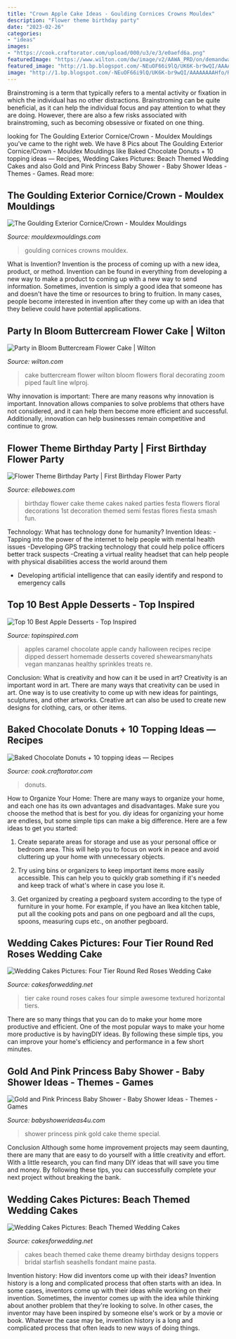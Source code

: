 ```yaml
---
title: "Crown Apple Cake Ideas - Goulding Cornices Crowns Mouldex"
description: "Flower theme birthday party"
date: "2023-02-26"
categories:
- "ideas"
images:
- "https://cook.craftorator.com/upload/000/u3/e/3/e0aefd6a.png"
featuredImage: "https://www.wilton.com/dw/image/v2/AAWA_PRD/on/demandware.static/-/Sites-wilton-project-master/default/dwdd49cd68/images/project/WLPROJ-9534/Floral-Fault-Line-Cake.jpg?sw=1440&amp;sh=750&amp;sm=fit"
featured_image: "http://1.bp.blogspot.com/-NEuOF66i9lQ/UK6K-br9wQI/AAAAAAAAHfo/RayF5y_ExVU/s1600/IMGP5646.jpg"
image: "http://1.bp.blogspot.com/-NEuOF66i9lQ/UK6K-br9wQI/AAAAAAAAHfo/RayF5y_ExVU/s1600/IMGP5646.jpg"
---
```



Brainstroming is a term that typically refers to a mental activity or fixation in which the individual has no other distractions. Brainstroming can be quite beneficial, as it can help the individual focus and pay attention to what they are doing. However, there are also a few risks associated with brainstroming, such as becoming obsessive or fixated on one thing.

	

		
looking for The Goulding Exterior Cornice/Crown - Mouldex Mouldings you've came to the right web. We have 8 Pics about The Goulding Exterior Cornice/Crown - Mouldex Mouldings like Baked Chocolate Donuts + 10 topping ideas — Recipes, Wedding Cakes Pictures: Beach Themed Wedding Cakes and also Gold and Pink Princess Baby Shower - Baby Shower Ideas - Themes - Games. Read more:
		
    
## The Goulding Exterior Cornice/Crown - Mouldex Mouldings

<img loading=lazy src="https://cdn.shopify.com/s/files/1/0024/4088/8365/products/mx407-exterior-crown-cornice-mouldex-moldings_900x.jpg?v=1590713488" onerror="this.onerror=null;this.src='https://tse4.mm.bing.net/th?id=OIP.2xAPOI11OiCfu0e8S11bgQHaHh&amp;pid=15.1';" alt="The Goulding Exterior Cornice/Crown - Mouldex Mouldings">

_Source: mouldexmouldings.com_

>goulding cornices crowns mouldex. 

	

What is Invention?
Invention is the process of coming up with a new idea, product, or method. Invention can be found in everything from developing a new way to make a product to coming up with a new way to send information. Sometimes, invention is simply a good idea that someone has and doesn't have the time or resources to bring to fruition. In many cases, people become interested in invention after they come up with an idea that they believe could have potential applications.

    
## Party In Bloom Buttercream Flower Cake | Wilton

<img loading=lazy src="https://www.wilton.com/dw/image/v2/AAWA_PRD/on/demandware.static/-/Sites-wilton-project-master/default/dwdd49cd68/images/project/WLPROJ-9534/Floral-Fault-Line-Cake.jpg?sw=1440&amp;sh=750&amp;sm=fit" onerror="this.onerror=null;this.src='https://tse3.mm.bing.net/th?id=OIP.oQ3pY1m6omN2lUJoXps7WwHaHa&amp;pid=15.1';" alt="Party in Bloom Buttercream Flower Cake | Wilton">

_Source: wilton.com_

>cake buttercream flower wilton bloom flowers floral decorating zoom piped fault line wlproj. 

	

Why innovation is important:
There are many reasons why innovation is important. Innovation allows companies to solve problems that others have not considered, and it can help them become more efficient and successful. Additionally, innovation can help businesses remain competitive and continue to grow.

    
## Flower Theme Birthday Party | First Birthday Flower Party

<img loading=lazy src="http://www.ellebowes.com/wp-content/uploads/2018/01/flower-theme-boho-first-birthday-party-inspiration-8466.jpg" onerror="this.onerror=null;this.src='https://tse1.mm.bing.net/th?id=OIP.KzQrj2F86F_6ie8AUrt20gHaLH&amp;pid=15.1';" alt="Flower Theme Birthday Party | First Birthday Flower Party">

_Source: ellebowes.com_

>birthday flower cake theme cakes naked parties festa flowers floral decorations 1st decoration themed semi festas flores fiesta smash fun. 

	

Technology: What has technology done for humanity?
Invention Ideas: 
-Tapping into the power of the internet to help people with mental health issues 
-Developing GPS tracking technology that could help police officers better track suspects 
-Creating a virtual reality headset that can help people with physical disabilities access the world around them 
- Developing artificial intelligence that can easily identify and respond to emergency calls

    
## Top 10 Best Apple Desserts - Top Inspired

<img loading=lazy src="https://www.topinspired.com/wp-content/uploads/2014/01/Chocolate-Caramel-Apples.jpg" onerror="this.onerror=null;this.src='https://tse4.mm.bing.net/th?id=OIP.fZTscG6Ki6xsto9UbT4mvAHaLJ&amp;pid=15.1';" alt="Top 10 Best Apple Desserts - Top Inspired">

_Source: topinspired.com_

>apples caramel chocolate apple candy halloween recipes recipe dipped dessert homemade desserts covered shewearsmanyhats vegan manzanas healthy sprinkles treats re. 

	

Conclusion: What is creativity and how can it be used in art?
Creativity is an important word in art. There are many ways that creativity can be used in art. One way is to use creativity to come up with new ideas for paintings, sculptures, and other artworks. Creative art can also be used to create new designs for clothing, cars, or other items.

    
## Baked Chocolate Donuts + 10 Topping Ideas — Recipes

<img loading=lazy src="https://cook.craftorator.com/upload/000/u3/e/3/e0aefd6a.png" onerror="this.onerror=null;this.src='https://tse1.mm.bing.net/th?id=OIP.uWVawtTCTV5f70C4yctAgAHaEK&amp;pid=15.1';" alt="Baked Chocolate Donuts + 10 topping ideas — Recipes">

_Source: cook.craftorator.com_

>donuts. 

	

How to Organize Your Home: There are many ways to organize your home, and each one has its own advantages and disadvantages. Make sure you choose the method that is best for you.
diy ideas for organizing your home are endless, but some simple tips can make a big difference. Here are a few ideas to get you started:
1. Create separate areas for storage and use as your personal office or bedroom area. This will help you to focus on work in peace and avoid cluttering up your home with unnecessary objects.

2. Try using bins or organizers to keep important items more easily accessible. This can help you to quickly grab something if it's needed and keep track of what's where in case you lose it.

3. Get organized by creating a pegboard system according to the type of furniture in your home. For example, if you have an Ikea kitchen table, put all the cooking pots and pans on one pegboard and all the cups, spoons, measuring cups etc., on another pegboard.

    
## Wedding Cakes Pictures: Four Tier Round Red Roses Wedding Cake

<img loading=lazy src="http://3.bp.blogspot.com/_U56yhynHDXY/S8BRJAKcjeI/AAAAAAAAAI4/w3M10e1h0-0/s1600/round-4-tier-wedding-cake.jpg" onerror="this.onerror=null;this.src='https://tse3.mm.bing.net/th?id=OIP.pjzdEE0_aSreW3kqF6tvygHaLH&amp;pid=15.1';" alt="Wedding Cakes Pictures: Four Tier Round Red Roses Wedding Cake">

_Source: cakesforwedding.net_

>tier cake round roses cakes four simple awesome textured horizontal tiers. 

	

There are so many things that you can do to make your home more productive and efficient. One of the most popular ways to make your home more productive is by havingDIY ideas. By following these simple tips, you can improve your home's efficiency and performance in a few short minutes.

    
## Gold And Pink Princess Baby Shower - Baby Shower Ideas - Themes - Games

<img loading=lazy src="https://babyshowerideas4u.com/wp-content/uploads/2018/05/Gold-and-Pink-Princess-Baby-Shower-Cake.jpg" onerror="this.onerror=null;this.src='https://tse3.mm.bing.net/th?id=OIP.bc6mlXGF_5GBSfTAsP-cRgHaLE&amp;pid=15.1';" alt="Gold and Pink Princess Baby Shower - Baby Shower Ideas - Themes - Games">

_Source: babyshowerideas4u.com_

>shower princess pink gold cake theme special. 

	

Conclusion
Although some home improvement projects may seem daunting, there are many that are easy to do yourself with a little creativity and effort. With a little research, you can find many DIY ideas that will save you time and money. By following these tips, you can successfully complete your next project without breaking the bank.

    
## Wedding Cakes Pictures: Beach Themed Wedding Cakes

<img loading=lazy src="http://1.bp.blogspot.com/-NEuOF66i9lQ/UK6K-br9wQI/AAAAAAAAHfo/RayF5y_ExVU/s1600/IMGP5646.jpg" onerror="this.onerror=null;this.src='https://tse3.mm.bing.net/th?id=OIP.yoXKwpI99_3b0xVp0Rlp2AHaJ4&amp;pid=15.1';" alt="Wedding Cakes Pictures: Beach Themed Wedding Cakes">

_Source: cakesforwedding.net_

>cakes beach themed cake theme dreamy birthday designs toppers bridal starfish seashells fondant maine pasta. 

	

Invention history: How did inventors come up with their ideas?
Invention history is a long and complicated process that often starts with an idea. In some cases, inventors come up with their ideas while working on their invention. Sometimes, the inventor comes up with the idea while thinking about another problem that they're looking to solve. In other cases, the inventor may have been inspired by someone else's work or by a movie or book. Whatever the case may be, invention history is a long and complicated process that often leads to new ways of doing things.

